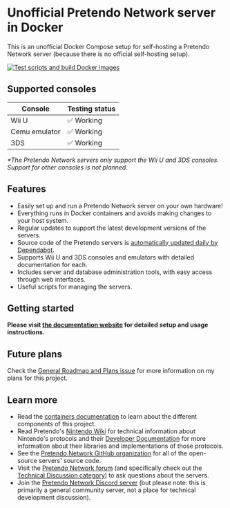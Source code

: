 # Unofficial Pretendo Network server in Docker

This is an unofficial Docker Compose setup for self-hosting a Pretendo Network server (because there is no official
self-hosting setup).

[![Test scripts and build Docker images](https://github.com/MatthewL246/pretendo-docker/actions/workflows/test.yml/badge.svg)](https://github.com/MatthewL246/pretendo-docker/actions/workflows/test.yml)

## Supported consoles

| Console        | Testing status   |
| -------------- | ---------------- |
| Wii U          | ✅ Working       |
| Cemu emulator  | ✅ Working       |
| 3DS            | ✅ Working       |

_\*The Pretendo Network servers only support the Wii U and 3DS consoles. Support for other consoles is not planned._

## Features

- Easily set up and run a Pretendo Network server on your own hardware!
- Everything runs in Docker containers and avoids making changes to your host system.
- Regular updates to support the latest development versions of the servers.
- Source code of the Pretendo servers is
  [automatically updated daily by Dependabot](https://github.com/MatthewL246/pretendo-docker/pulls?q=is:pr+author:app/dependabot).
- Supports Wii U and 3DS consoles and emulators with detailed documentation for each.
- Includes server and database administration tools, with easy access through web interfaces.
- Useful scripts for managing the servers.

## Getting started

**Please visit [the documentation website](https://matthewl246.github.io/pretendo-docker) for detailed setup and usage
instructions.**

## Future plans

Check the [General Roadmap and Plans issue](https://github.com/MatthewL246/pretendo-docker/issues/50) for more
information on my plans for this project.

## Learn more

- Read the [containers documentation](https://matthewl246.github.io/pretendo-docker/containers-list) to learn about the
  different components of this project.
- Read Pretendo's [Nintendo Wiki](https://nintendo-wiki.pretendo.network/docs/) for technical information about
  Nintendo's protocols and their [Developer Documentation](https://developer.pretendo.network/home) for more information
  about their libraries and implementations of those protocols.
- See the [Pretendo Network GitHub organization](https://github.com/PretendoNetwork) for all of the open-source servers'
  source code.
- Visit the [Pretendo Network forum](https://forum.pretendo.network) (and specifically check out the
  [Technical Discussion category](https://forum.pretendo.network/c/technical-discussion/5)) to ask questions about the
  servers.
- Join the [Pretendo Network Discord server](https://invite.gg/pretendo) (but please note: this is primarily a general
  community server, not a place for technical development discussion).
